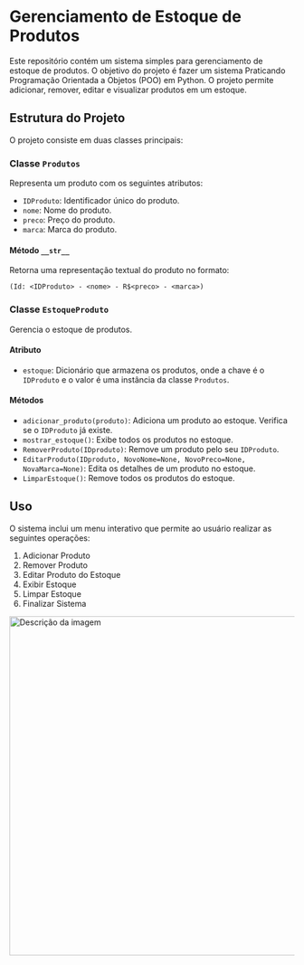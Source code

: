 <h1>Gerenciamento de Estoque de Produtos</h1>

<p>Este repositório contém um sistema simples para gerenciamento de estoque de produtos. O objetivo do projeto é fazer um sistema 
Praticando Programação Orientada a Objetos (POO) em Python. O projeto permite adicionar, remover, editar e visualizar produtos em um estoque.</p>


<h2>Estrutura do Projeto</h2>
<p>O projeto consiste em duas classes principais:</p>

<h3>Classe <code>Produtos</code></h3>
<p>Representa um produto com os seguintes atributos:</p>
<ul>
    <li><code>IDProduto</code>: Identificador único do produto.</li>
    <li><code>nome</code>: Nome do produto.</li>
    <li><code>preco</code>: Preço do produto.</li>
    <li><code>marca</code>: Marca do produto.</li>
</ul>

<h4>Método <code>__str__</code></h4>
<p>Retorna uma representação textual do produto no formato:</p>
<pre><code>(Id: &lt;IDProduto&gt; - &lt;nome&gt; - R$&lt;preco&gt; - &lt;marca&gt;)</code></pre>

<h3>Classe <code>EstoqueProduto</code></h3>
<p>Gerencia o estoque de produtos.</p>

<h4>Atributo</h4>
<ul>
    <li><code>estoque</code>: Dicionário que armazena os produtos, onde a chave é o <code>IDProduto</code> e o valor é uma instância da classe <code>Produtos</code>.</li>
</ul>

<h4>Métodos</h4>
<ul>
    <li><code>adicionar_produto(produto)</code>: Adiciona um produto ao estoque. Verifica se o <code>IDProduto</code> já existe.</li>
    <li><code>mostrar_estoque()</code>: Exibe todos os produtos no estoque.</li>
    <li><code>RemoverProduto(IDproduto)</code>: Remove um produto pelo seu <code>IDProduto</code>.</li>
    <li><code>EditarProduto(IDproduto, NovoNome=None, NovoPreco=None, NovaMarca=None)</code>: Edita os detalhes de um produto no estoque.</li>
    <li><code>LimparEstoque()</code>: Remove todos os produtos do estoque.</li>
</ul>

<h2>Uso</h2>
<p>O sistema inclui um menu interativo que permite ao usuário realizar as seguintes operações:</p>
<ol>
    <li>Adicionar Produto</li>
    <li>Remover Produto</li>
    <li>Editar Produto do Estoque</li>
    <li>Exibir Estoque</li>
    <li>Limpar Estoque</li>
    <li>Finalizar Sistema</li>
</ol>

<img src="caminho/para/sua/imagem.jpg" alt="Descrição da imagem" width="600">

